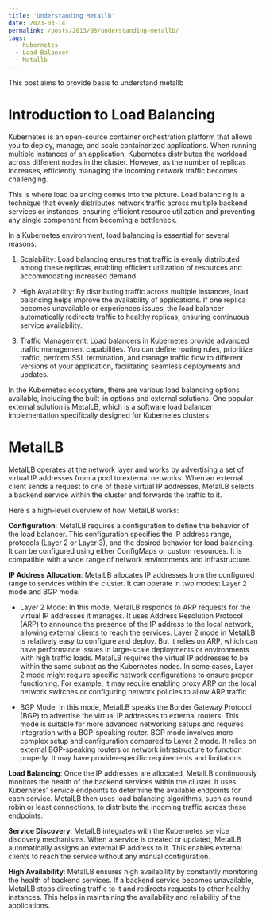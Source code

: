 ```yaml
---
title: 'Understanding Metallb'
date: 2023-03-14
permalink: /posts/2013/08/understanding-metallb/
tags:
  - Kubernetes
  - Load-Balancer
  - Metallb
---
```


This post aims to provide basis to understand metallb

Introduction to Load Balancing 
======
Kubernetes is an open-source container orchestration platform that allows you to deploy, manage, and scale containerized applications. When running multiple instances of an application, Kubernetes distributes the workload across different nodes in the cluster. However, as the number of replicas increases, efficiently managing the incoming network traffic becomes challenging.

This is where load balancing comes into the picture. Load balancing is a technique that evenly distributes network traffic across multiple backend services or instances, ensuring efficient resource utilization and preventing any single component from becoming a bottleneck.

In a Kubernetes environment, load balancing is essential for several reasons:

1. Scalability: Load balancing ensures that traffic is evenly distributed among these replicas, enabling efficient utilization of resources and accommodating increased demand.

2. High Availability: By distributing traffic across multiple instances, load balancing helps improve the availability of applications. If one replica becomes unavailable or experiences issues, the load balancer automatically redirects traffic to healthy replicas, ensuring continuous service availability.

3. Traffic Management: Load balancers in Kubernetes provide advanced traffic management capabilities. You can define routing rules, prioritize traffic, perform SSL termination, and manage traffic flow to different versions of your application, facilitating seamless deployments and updates.

In the Kubernetes ecosystem, there are various load balancing options available, including the built-in options and external solutions. One popular external solution is MetalLB, which is a software load balancer implementation specifically designed for Kubernetes clusters.

MetalLB
======
MetalLB operates at the network layer and works by advertising a set of virtual IP addresses from a pool to external networks. When an external client sends a request to one of these virtual IP addresses, MetalLB selects a backend service within the cluster and forwards the traffic to it.

Here's a high-level overview of how MetalLB works:

**Configuration**: MetalLB requires a configuration to define the behavior of the load balancer. This configuration specifies the IP address range, protocols (Layer 2 or Layer 3), and the desired behavior for load balancing. It can be configured using either ConfigMaps or custom resources. It is compatible with a wide range of network environments and infrastructure.

**IP Address Allocation**: MetalLB allocates IP addresses from the configured range to services within the cluster. It can operate in two modes: Layer 2 mode and BGP mode.
  - Layer 2 Mode: In this mode, MetalLB responds to ARP requests for the virtual IP addresses it manages. It uses Address Resolution Protocol (ARP) to announce the presence of the IP address to the local network, allowing external clients to reach the services. Layer 2 mode in MetalLB is relatively easy to configure and deploy. But it relies on ARP, which can have performance issues in large-scale deployments or environments with high traffic loads. MetalLB requires the virtual IP addresses to be within the same subnet as the Kubernetes nodes. In some cases, Layer 2 mode might require specific network configurations to ensure proper functioning. For example, it may require enabling proxy ARP on the local network switches or configuring network policies to allow ARP traffic

   - BGP Mode: In this mode, MetalLB speaks the Border Gateway Protocol (BGP) to advertise the virtual IP addresses to external routers. This mode is suitable for more advanced networking setups and requires integration with a BGP-speaking router. BGP mode involves more complex setup and configuration compared to Layer 2 mode. It relies on external BGP-speaking routers or network infrastructure to function properly. It may have provider-specific requirements and limitations.

**Load Balancing**: Once the IP addresses are allocated, MetalLB continuously monitors the health of the backend services within the cluster. It uses Kubernetes' service endpoints to determine the available endpoints for each service. MetalLB then uses load balancing algorithms, such as round-robin or least connections, to distribute the incoming traffic across these endpoints.

**Service Discovery**: MetalLB integrates with the Kubernetes service discovery mechanisms. When a service is created or updated, MetalLB automatically assigns an external IP address to it. This enables external clients to reach the service without any manual configuration.

**High Availability**: MetalLB ensures high availability by constantly monitoring the health of backend services. If a backend service becomes unavailable, MetalLB stops directing traffic to it and redirects requests to other healthy instances. This helps in maintaining the availability and reliability of the applications.
